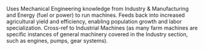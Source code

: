 Uses Mechanical Engineering knowledge from Industry & Manufacturing and Energy (fuel or power) to run machines. Feeds back into increased agricultural yield and efficiency, enabling population growth and labor specialization. Cross-ref to Industrial Machines (as many farm machines are specific instances of general machinery covered in the Industry section, such as engines, pumps, gear systems).